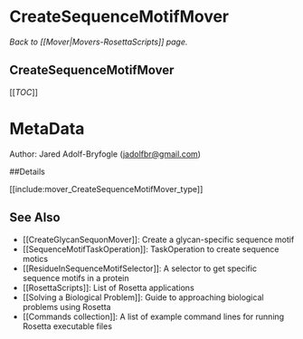 # CreateSequenceMotifMover
*Back to [[Mover|Movers-RosettaScripts]] page.*
## CreateSequenceMotifMover

[[_TOC_]]

MetaData
========
Author: Jared Adolf-Bryfogle (jadolfbr@gmail.com)

##Details


[[include:mover_CreateSequenceMotifMover_type]]



## See Also
 - [[CreateGlycanSequonMover]]: Create a glycan-specific sequence motif
 - [[SequenceMotifTaskOperation]]: TaskOperation to create sequence motics
 - [[ResidueInSequenceMotifSelector]]: A selector to get specific sequence motifs in a protein
 - [[RosettaScripts]]: List of Rosetta applications
 - [[Solving a Biological Problem]]: Guide to approaching biological problems using Rosetta
 - [[Commands collection]]: A list of example command lines for running Rosetta executable files